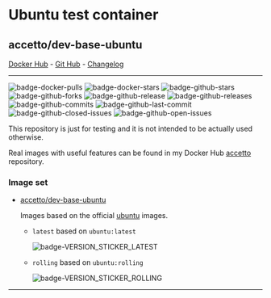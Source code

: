 # Ubuntu test container

## accetto/dev-base-ubuntu

[Docker Hub][this-docker] - [Git Hub][this-github] - [Changelog][this-changelog]

***

![badge-docker-pulls][badge-docker-pulls]
![badge-docker-stars][badge-docker-stars]
![badge-github-stars][badge-github-stars]
![badge-github-forks][badge-github-forks]
![badge-github-release][badge-github-release]
![badge-github-releases][badge-github-releases]
![badge-github-commits][badge-github-commits]
![badge-github-last-commit][badge-github-last-commit]
![badge-github-closed-issues][badge-github-closed-issues]
![badge-github-open-issues][badge-github-open-issues]

This repository is just for testing and it is not intended to be actually used otherwise.

Real images with useful features can be found in my Docker Hub [accetto][accetto-docker] repository.

### Image set

- [accetto/dev-base-ubuntu][this-docker]

  Images based on the official [ubuntu][docker-ubuntu] images.

  - `latest` based on `ubuntu:latest`

    ![badge-VERSION_STICKER_LATEST][badge-VERSION_STICKER_LATEST]

  - `rolling` based on `ubuntu:rolling`

    ![badge-VERSION_STICKER_ROLLING][badge-VERSION_STICKER_ROLLING]

***

[this-docker]: https://hub.docker.com/r/accetto/dev-base-ubuntu
[this-github]: https://github.com/accetto/dev-base
[this-changelog]: https://github.com/accetto/dev-base/blob/master/CHANGELOG.md

[accetto-docker]: https://hub.docker.com/u/accetto/
[docker-ubuntu]: https://hub.docker.com/_/ubuntu/

<!-- badges:docker -->

[badge-docker-pulls]: https://badgen.net/docker/pulls/accetto/dev-base-ubuntu?icon=docker&label=pulls

[badge-docker-stars]: https://badgen.net/docker/stars/accetto/dev-base-ubuntu?icon=docker&label=stars

<!-- badges:github -->

[badge-github-release]: https://badgen.net/github/release/accetto/dev-base?icon=github&label=release

[badge-github-stars]: https://badgen.net/github/stars/accetto/dev-base?icon=github&label=stars

[badge-github-forks]: https://badgen.net/github/forks/accetto/dev-base?icon=github&label=forks

[badge-github-releases]: https://badgen.net/github/releases/accetto/dev-base?icon=github&label=releases

[badge-github-commits]: https://badgen.net/github/commits/accetto/dev-base?icon=github&label=commits

[badge-github-last-commit]: https://badgen.net/github/last-commit/accetto/dev-base?icon=github&label=last%20commit

[badge-github-closed-issues]: https://badgen.net/github/closed-issues/accetto/dev-base?icon=github&label=closed%20issues

[badge-github-open-issues]: https://badgen.net/github/open-issues/accetto/dev-base?icon=github&label=open%20issues

<!-- badges:latest -->

[badge-VERSION_STICKER_LATEST]: https://badgen.net/badge/version%20sticker/ubuntu18.04.3/blue

<!-- [badge-VERSION_STICKER_LATEST]: https://img.shields.io/static/v1?label=latest&message=ubuntu18.04.3&color=blue&style=flat-square -->

<!-- badges:rolling -->

[badge-VERSION_STICKER_ROLLING]: https://badgen.net/badge/version%20sticker/ubuntu19.04/blue

<!-- [badge-VERSION_STICKER_ROLLING]: https://img.shields.io/static/v1?label=rolling&message=ubuntu19.04&color=blue&style=flat-square -->
